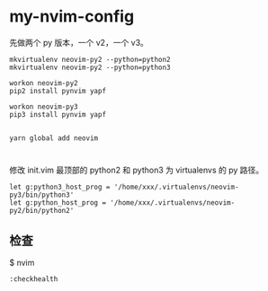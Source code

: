 # my-nvim-config


 先做两个 py 版本，一个 v2，一个 v3。

```
mkvirtualenv neovim-py2 --python=python2
mkvirtualenv neovim-py2 --python=python3

workon neovim-py2
pip2 install pynvim yapf

workon neovim-py3
pip3 install pynvim yapf


yarn global add neovim
```

#

修改 init.vim 最顶部的 python2 和 python3 为 virtualenvs 的 py 路径。
```
let g:python3_host_prog = '/home/xxx/.virtualenvs/neovim-py3/bin/python3'
let g:python_host_prog = '/home/xxx/.virtualenvs/neovim-py2/bin/python2'
```

## 检查

$ nvim

```
:checkhealth
```
